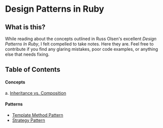 # Design Patterns in Ruby

## What is this?

While reading about the concepts outlined in Russ Olsen's excellent *Design Patterns In Ruby*, I felt compelled to take notes. Here they are. Feel free to contribute if you find any glaring mistakes, poor code examples, or anything else that needs fixing.

## Table of Contents

#### Concepts

a. [Inheritance vs. Composition](/themes/inheritance-vs-composition.md)

#### Patterns

- [Template Method Pattern](/patterns/template.md)
- [Strategy Pattern](/patterns/strategy.md)

